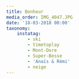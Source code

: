 ```yaml
---
title: Bonheur
media_order: IMG_4047.JPG
date: '18-03-2018 00:00'
taxonomy:
    instatag:
        - ski
        - timetoplay
        - Mont-Dore
        - Super-Besse
        - 'Anaïs & Rémi'
        - neige
---
```


